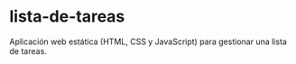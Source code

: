 # lista-de-tareas
Aplicación web estática (HTML, CSS y JavaScript) para gestionar una lista de tareas.
